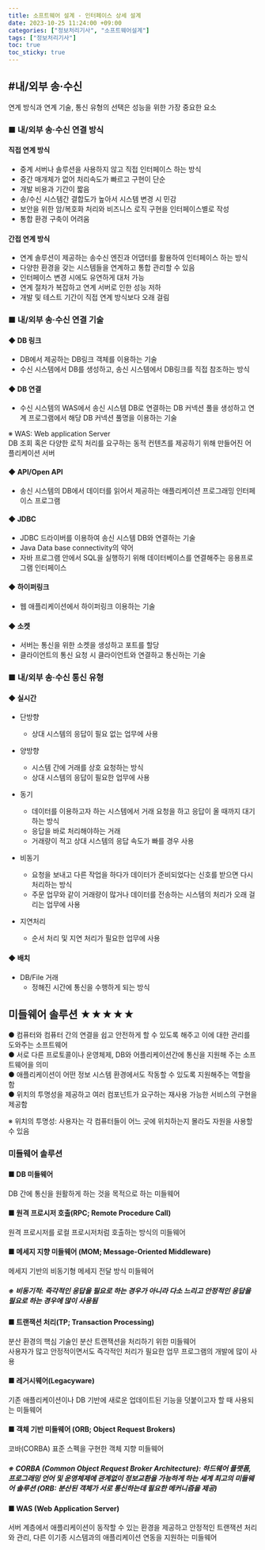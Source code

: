 ```yaml
---
title: 소프트웨어 설계 - 인터페이스 상세 설계
date: 2023-10-25 11:24:00 +09:00
categories: ["정보처리기사", "소프트웨어설계"]
tags: ["정보처리기사"]
toc: true
toc_sticky: true
---
```


<span style="color:#f00"></span>

## #내/외부 송·수신

연계 방식과 연계 기술, 통신 유형의 선택은 성능을 위한 가장 중요한 요소

### ■ 내/외부 송·수신 연결 방식

#### 직접 연계 방식

- 중계 서버나 솔루션을 사용하지 않고 직접 인터페이스 하는 방식
- 중간 매개체가 없어 처리속도가 빠르고 구현이 단순
- 개발 비용과 기간이 짧음
- 송/수신 시스템간 결합도가 높아서 시스템 변경 시 민감
- 보안을 위한 암/복호화 처리와 비즈니스 로직 구현을 인터페이스별로 작성
- 통합 환경 구축이 어려움

#### 간접 연계 방식

- 연계 솔루션이 제공하는 송수신 엔진과 어댑터를 활용하여 인터페이스 하는 방식
- 다양한 환경을 갖는 시스템들을 연계하고 통합 관리할 수 있음
- 인터페이스 변경 시에도 유연하게 대처 가능
- 연계 절차가 복잡하고 연계 서버로 인한 성능 저하
- 개발 및 테스트 기간이 직접 연계 방식보다 오래 걸림

### ■ 내/외부 송·수신 연결 기술

#### ◆ DB 링크

- DB에서 제공하는 DB링크 객체를 이용하는 기술
- 수신 시스템에서 DB를 생성하고, 송신 시스템에서 DB링크를 직접 참조하는 방식

#### ◆ DB 연결

- 수신 시스템의 WAS에서 송신 시스템 DB로 연결하는 DB 커넥션 풀을 생성하고 연계 프로그램에서 해당 DB 커넥션 풀명을 이용하는 기술

※ WAS: Web application Server  
DB 조회 혹은 다양한 로직 처리를 요구하는 동적 컨텐츠를 제공하기 위해 만들어진 어플리케이션 서버

#### ◆ API/Open API

- 송신 시스템의 DB에서 데이터를 읽어서 제공하는 애플리케이션 프로그래밍 인터페이스 프로그램

#### ◆ JDBC

- JDBC 드라이버를 이용하여 송신 시스템 DB와 연결하는 기술
- Java Data base connectivity의 약어
- 자바 프로그램 안에서 SQL을 실행하기 위해 데이터베이스를 연결해주는 응용프로그램 인터페이스

#### ◆ 하이퍼링크

- 웹 애플리케이션에서 하이퍼링크 이용하는 기술

#### ◆ 소켓

- 서버는 통신을 위한 소켓을 생성하고 포트를 할당
- 클라이언트의 통신 요청 시 클라이언트와 연결하고 통신하는 기술

### ■ 내/외부 송·수신 통신 유형

#### ◆ 실시간

- 단방향

  - 상대 시스템의 응답이 필요 없는 업무에 사용

- 양방향

  - 시스템 간에 거래를 상호 요청하는 방식
  - 상대 시스템의 응답이 필요한 업무에 사용

- 동기

  - 데이터를 이용하고자 하는 시스템에서 거래 요청을 하고 응답이 올 때까지 대기하는 방식
  - 응답을 바로 처리해야하는 거래
  - 거래량이 적고 상대 시스템의 응답 속도가 빠를 경우 사용

- 비동기

  - 요청을 보내고 다른 작업을 하다가 데이터가 준비되었다는 신호를 받으면 다시 처리하는 방식
  - 주문 업무와 같이 거래량이 많거나 데이터를 전송하는 시스템의 처리가 오래 걸리는 업무에 사용

- 지연처리
  - 순서 처리 및 지연 처리가 필요한 업무에 사용

#### ◆ 배치

- DB/File 거래
  - 정해진 시간에 통신을 수행하게 되는 방식

## 미들웨어 솔루션 ★★★★★

● 컴퓨터와 컴퓨터 간의 연결을 쉽고 안전하게 할 수 있도록 해주고 이에 대한 관리를 도와주는 소프트웨어  
● 서로 다른 프로토콜이나 운영체제, DB와 어플리케이션간에 통신을 지원해 주는 소프트웨어을 의미  
● 애플리케이션이 어떤 정보 시스템 환경에서도 작동할 수 있도록 지원해주는 역할을 함  
● 위치의 투명성을 제공하고 여러 컴포넌트가 요구하는 재사용 가능한 서비스의 구현을 제공함

※ 위치의 투명성: 사용자는 각 컴퓨터들이 어느 곳에 위치하는지 몰라도 자원을 사용할 수 있음

### 미들웨어 솔루션

#### ■ DB 미들웨어

DB 간에 통신을 원활하게 하는 것을 목적으로 하는 미들웨어

#### ■ 원격 프로시저 호출(RPC; Remote Procedure Call)

원격 프로시저를 로컬 프로시저처럼 호출하는 방식의 미들웨어

#### ■ 메세지 지향 미들웨어 (MOM; Message-Oriented Middleware)

메세지 기반의 비동기형 메세지 전달 방식 미들웨어

##### ※ 비동기적: 즉각적인 응답을 필요로 하는 경우가 아니라 다소 느리고 안정적인 응답을 필요로 하는 경우에 많이 사용됨

#### ■ 트랜잭션 처리(TP; Transaction Processing)

분산 환경의 핵심 기술인 분산 트랜잭션을 처리하기 위한 미들웨어  
사용자가 많고 안정적이면서도 즉각적인 처리가 필요한 업무 프로그램의 개발에 많이 사용

#### ■ 레거시웨어(Legacyware)

기존 애플리케이션이나 DB 기반에 새로운 업데이트된 기능을 덧붙이고자 할 때 사용되는 미들웨어

#### ■ 객체 기반 미들웨어 (ORB; Object Request Brokers)

코바(CORBA) 표준 스펙을 구현한 객체 지향 미들웨어

##### ※ CORBA (Common Object Request Broker Architecture): 하드웨어 플랫폼, 프로그래밍 언어 및 운영체제에 관계없이 정보교환을 가능하게 하는 세계 최고의 미들웨어 솔루션 (ORB: 분산된 객체가 서로 통신하는데 필요한 메커니즘을 제공)

#### ■ WAS (Web Application Server)

서버 계층에서 애플리케이션이 동작할 수 있는 환경을 제공하고 안정적인 트랜잭션 처리와 관리, 다른 이기종 시스템과의 애플리케이션 연동을 지원하는 미들웨어
